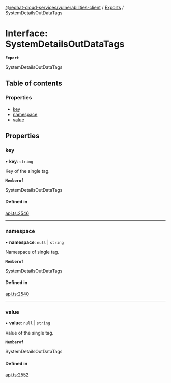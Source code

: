 [@redhat-cloud-services/vulnerabilities-client](../README.md) / [Exports](../modules.md) / SystemDetailsOutDataTags

# Interface: SystemDetailsOutDataTags

**`Export`**

SystemDetailsOutDataTags

## Table of contents

### Properties

- [key](SystemDetailsOutDataTags.md#key)
- [namespace](SystemDetailsOutDataTags.md#namespace)
- [value](SystemDetailsOutDataTags.md#value)

## Properties

### key

• **key**: `string`

Key of the single tag.

**`Memberof`**

SystemDetailsOutDataTags

#### Defined in

[api.ts:2546](https://github.com/RedHatInsights/javascript-clients/blob/main/packages/vulnerabilities/git-api/api.ts#L2546)

___

### namespace

• **namespace**: ``null`` \| `string`

Namespace of single tag.

**`Memberof`**

SystemDetailsOutDataTags

#### Defined in

[api.ts:2540](https://github.com/RedHatInsights/javascript-clients/blob/main/packages/vulnerabilities/git-api/api.ts#L2540)

___

### value

• **value**: ``null`` \| `string`

Value of the single tag.

**`Memberof`**

SystemDetailsOutDataTags

#### Defined in

[api.ts:2552](https://github.com/RedHatInsights/javascript-clients/blob/main/packages/vulnerabilities/git-api/api.ts#L2552)
